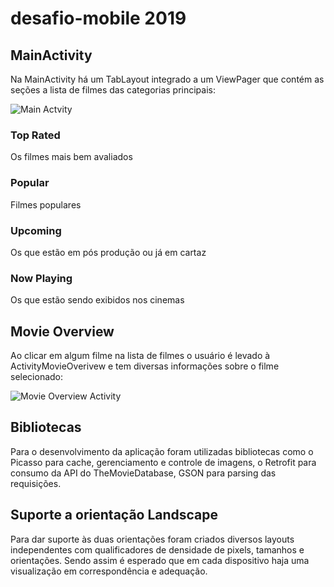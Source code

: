 # desafio-mobile 2019

## MainActivity
Na MainActivity há um TabLayout integrado a um ViewPager que contém as seções a lista de filmes das categorias principais: 

![Main Actvity](https://raw.githubusercontent.com/eduardowgmendes/desafio-mobile/master/solution/screenshots/Screenshot_1574691877.png)

### Top Rated
Os filmes mais bem avaliados 

### Popular
Filmes populares 

### Upcoming
Os que estão em pós produção ou já em cartaz

### Now Playing
Os que estão sendo exibidos nos cinemas

## Movie Overview 
Ao clicar em algum filme na lista de filmes o usuário é levado à ActivityMovieOverivew
e tem diversas informações sobre o filme selecionado:

![Movie Overview Activity](https://raw.githubusercontent.com/eduardowgmendes/desafio-mobile/master/solution/screenshots/Screenshot_1574688374.png)
  

## Bibliotecas 
Para o desenvolvimento da aplicação foram utilizadas bibliotecas como o 
Picasso para cache, gerenciamento e controle de imagens, o Retrofit para consumo da API do TheMovieDatabase, GSON para parsing das requisições.  

## Suporte a orientação Landscape
Para dar suporte às duas orientações foram criados diversos layouts independentes com qualificadores de densidade de pixels, tamanhos e orientações. 
Sendo assim é esperado que em cada dispositivo haja uma visualização em correspondência e adequação. 


